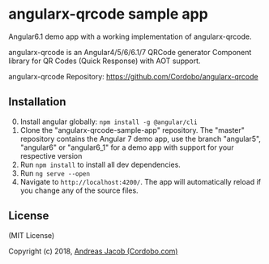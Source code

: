 # angularx-qrcode sample app
Angular6.1 demo app with a working implementation of angularx-qrcode.

angularx-qrcode is an Angular4/5/6/6.1/7 QRCode generator Component library for QR Codes (Quick Response) with AOT support.

angularx-qrcode Repository: https://github.com/Cordobo/angularx-qrcode

## Installation

0. Install angular globally: `npm install -g @angular/cli`
1. Clone the "angularx-qrcode-sample-app" repository. The "master" repository contains the Angular 7 demo app,
use the branch "angular5", "angular6" or "angular6_1" for a demo app with support for your respective version
2. Run `npm install` to install all dev dependencies.
3. Run `ng serve --open`
4. Navigate to `http://localhost:4200/`. The app will automatically reload if you change any of the source files.

## License
(MIT License)

Copyright (c) 2018, [Andreas Jacob (Cordobo.com)](http://cordobo.com/)